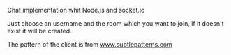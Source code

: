 Chat implementation whit Node.js and socket.io

Just choose an username and the room which you want to join, if it doesn't exist it will be created.

The pattern of the client is from www.subtlepatterns.com
